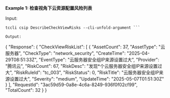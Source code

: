 **Example 1: 检查视角下云资源配置风险列表**



Input: 

```
tccli csip DescribeCheckViewRisks --cli-unfold-argument ```

Output: 
```
{
    "Response": {
        "CheckViewRiskList": [
            {
                "AssetCount": 37,
                "AssetType": "云服务器",
                "CheckType": "network_security",
                "CreateTime": "2025-04-29T08:51:33Z",
                "EventType": "云服务器安全组IP来源设置过大",
                "Provider": "腾讯云",
                "RiskCount": 67,
                "RiskDesc": "发现*个云服务器安全组IP来源设置过大",
                "RiskRuleId": "tc_003",
                "RiskStatus": 0,
                "RiskTitle": "云服务器安全组IP来源设置过大",
                "Severity": "medium",
                "UpdateTime": "2025-05-07T01:51:30Z"
            }
        ],
        "RequestId": "3ac59d59-0a8e-4c6a-8249-936f0f02cf99",
        "TotalCount": 32
    }
}
```


